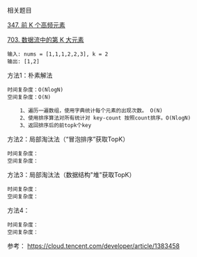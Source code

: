 相关题目

[347. 前 K 个高频元素](https://leetcode.cn/problems/top-k-frequent-elements/)

[703. 数据流中的第 K 大元素](https://leetcode.cn/problems/kth-largest-element-in-a-stream/)


```
输入: nums = [1,1,1,2,2,3], k = 2
输出: [1,2]
```

方法1：朴素解法
```
时间复杂度：O(NlogN)
空间复杂度：O(N)

    1、遍历一遍数组，使用字典统计每个元素的出现次数。 O(N)
    2、使用排序算法对所有统计对 key-count 按照count排序。O(NlogN)
    3、返回排序后的前topk个key
```

方法2：局部淘汰法（“冒泡排序”获取TopK）
```
时间复杂度：
空间复杂度：

```

方法3：局部淘汰法（数据结构"堆"获取TopK）
```
时间复杂度：
空间复杂度：

```

方法4：
```
时间复杂度：
空间复杂度：

```




参考：
https://cloud.tencent.com/developer/article/1383458
